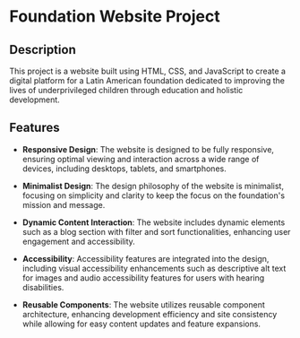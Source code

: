 # Foundation Website Project

## Description

This project is a website built using HTML, CSS, and JavaScript to create a digital platform for a Latin American foundation dedicated to improving the lives of underprivileged children through education and holistic development.

## Features

- **Responsive Design**: The website is designed to be fully responsive, ensuring optimal viewing and interaction across a wide range of devices, including desktops, tablets, and smartphones.
- **Minimalist Design**: The design philosophy of the website is minimalist, focusing on simplicity and clarity to keep the focus on the foundation's mission and message.

- **Dynamic Content Interaction**: The website includes dynamic elements such as a blog section with filter and sort functionalities, enhancing user engagement and accessibility.

- **Accessibility**: Accessibility features are integrated into the design, including visual accessibility enhancements such as descriptive alt text for images and audio accessibility features for users with hearing disabilities.

- **Reusable Components**: The website utilizes reusable component architecture, enhancing development efficiency and site consistency while allowing for easy content updates and feature expansions.
